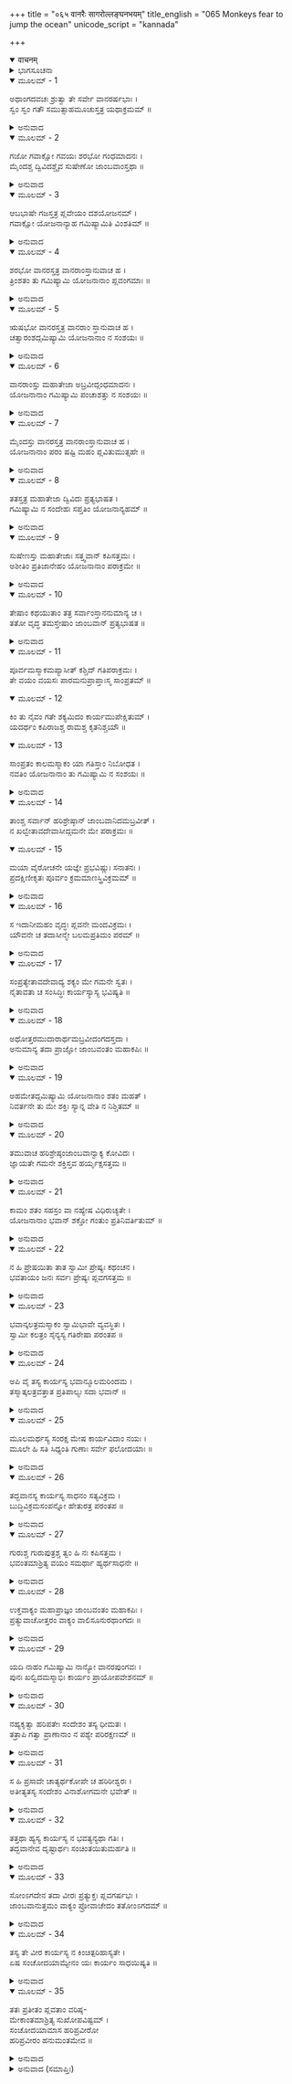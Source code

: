 +++
title = "०६५ वानरैः सागरोल्लङ्घनभयम्"
title_english = "065 Monkeys fear to jump the ocean"
unicode_script = "kannada"

+++
<details open><summary>वाचनम्</summary>

<div class="audioEmbed"  caption="श्रीराम-हरिसीताराममूर्ति-घनपाठिभ्यां वचनम्" src="https://archive.org/download/Ramayana-recitation-Sriram-harisItArAmamUrti-Ghanapaati-v2/Kanda_4/Kanda_4_KSK-065-Monkeys_fear_to_jump_the_ocean.mp3"></div>
</details>



<details><summary>ಭಾಗಸೂಚನಾ</summary>

ವಾನರವೀರರು ಹಾರುವ ವಿಷಯದಲ್ಲಿ ತಮಗಿರುವ ಶಕ್ತಿಯನ್ನು ವಿವರಿಸಿ ಹೇಳಿದುದು, ಅಂಗದ ಜಾಂಬವಂತರ ಸಂಭಾಷಣೆ, ಜಾಂಬವಂತನು ಸಮುದ್ರೋಲ್ಲಂಘನೆಗೆ ಹನುಮಂತನನ್ನು ಹುರಿದುಂಬಿಸಲು ಅವನ ಬಳಿಗೆ ಹೋದುದು
</details>

<details open><summary>ಮೂಲಮ್ - 1</summary>

ಅಥಾಂಗದವಚಃ ಶ್ರುತ್ವಾ ತೇ ಸರ್ವೇ ವಾನರರ್ಷಭಾಃ ।  
ಸ್ವಂ ಸ್ವಂ ಗತೌ ಸಮುತ್ಸಾಹಮೂಚುಸ್ತತ್ರ ಯಥಾಕ್ರಮಮ್ ॥
</details>

<details><summary>ಅನುವಾದ</summary>

ಅಂಗದನ ಮಾತನ್ನು ಕೇಳಿ ಆ ಶ್ರೇಷ್ಠ ವಾನರರೆಲ್ಲರೂ ತಮ್ಮ-ತಮ್ಮ ಹಾರುವ ಸಾಮರ್ಥ್ಯವನ್ನು ಉತ್ಸಾಹದೊಂದಿಗೆ ಯಥಾನುಕ್ರಮವಾಗಿ ಹೇಳಿದರು.॥1॥
</details>

<details open><summary>ಮೂಲಮ್ - 2</summary>

ಗಜೋ ಗವಾಕ್ಷೋ ಗವಯಃ ಶರಭೋ ಗಂಧಮಾದನಃ ।  
ಮೈಂದಶ್ಚ ದ್ವಿವಿದಶ್ಚೈವ ಸುಷೇಣೋ ಜಾಂಬವಾಂಸ್ತಥಾ ॥
</details>

<details><summary>ಅನುವಾದ</summary>

ಅಲ್ಲಿ ನೆರೆದಿದ್ದ ಗಜ, ಗವಯ, ಗವಾಕ್ಷ, ಶರಭ, ಗಂಧಮಾದನ, ಮೈದ, ದ್ವಿವಿದ, ಸುಷೇಣ, ಜಾಂಬವಂತರೇ ಮುಂತಾದ ಕಪಿಶ್ರೇಷ್ಠರು ತಮಗಿರುವ ಸಾಮರ್ಥ್ಯವನ್ನು ಹೇಳಿಕೊಂಡರು.॥2॥
</details>

<details open><summary>ಮೂಲಮ್ - 3</summary>

ಆಬಭಾಷೇ ಗಜಸ್ತತ್ರ ಪ್ಲವೇಯಂ ದಶಯೋಜನಮ್ ।  
ಗವಾಕ್ಷೋ ಯೋಜನಾನ್ಯಾಹ ಗಮಿಷ್ಯಾಮಿತಿ ವಿಂಶತಿಮ್ ॥
</details>

<details><summary>ಅನುವಾದ</summary>

ಇವರಲ್ಲಿ ಗಜನು ಹೇಳಿದನು - ನಾನು ಹತ್ತು ಯೋಜನಗಳಷ್ಟು ದೂರ ಹಾರಬಲ್ಲೆನು. ಗವಾಕ್ಷನು - ನಾನು ಇಪ್ಪತ್ತು ಯೋಜನಗಳಷ್ಟು ದೂರ ಹಾರಬಲ್ಲೆ ಎಂದನು.॥3॥
</details>

<details open><summary>ಮೂಲಮ್ - 4</summary>

ಶರಭೋ ವಾನರಸ್ತತ್ರ ವಾನರಾಂಸ್ತಾನುವಾಚ ಹ ।  
ತ್ರಿಂಶತಂ ತು ಗಮಿಷ್ಯಾಮಿ ಯೋಜನಾನಾಂ ಪ್ಲವಂಗಮಾಃ ॥
</details>

<details><summary>ಅನುವಾದ</summary>

ಇದಾದ ಬಳಿಕ ಅಲ್ಲಿ ಶರಭ ಎಂಬ ವಾನರನು ಆ ಕಪಿವರರಲ್ಲಿ- ವಾನರರೇ! ನಾನು ಮೂವತ್ತು ಯೋಜನದವರೆಗೆ ಒಮ್ಮೆಗೆ ಹಾರಬಲ್ಲೆನು ಎಂದು ಹೇಳಿದನು.॥4॥
</details>

<details open><summary>ಮೂಲಮ್ - 5</summary>

ಋಷಭೋ ವಾನರಸ್ತತ್ರ ವಾನರಾಂ ಸ್ತಾನುವಾಚ ಹ ।  
ಚತ್ವಾರಂಶದ್ಗಮಿಷ್ಯಾಮಿ ಯೋಜನಾನಾಂ ನ ಸಂಶಯಃ ॥
</details>

<details><summary>ಅನುವಾದ</summary>

ಬಳಿಕ ಕಪಿವರ ಋಷಭನು ಆ ವಾನರರಲ್ಲಿ - ನಾನು ನಲವನತ್ತು ಯೋಜನ ಹೋಗಬಲ್ಲೆ, ಇದರಲ್ಲಿ ಸಂಶಯವಿಲ್ಲ ಎಂದು ಹೇಳಿದನು.॥5॥
</details>

<details open><summary>ಮೂಲಮ್ - 6</summary>

ವಾನರಾಂಸ್ತು ಮಹಾತೇಜಾ ಅಬ್ರವೀದ್ಗಂಧಮಾದನಃ ।  
ಯೋಜನಾನಾಂ ಗಮಿಷ್ಯಾಮಿ ಪಂಚಾಶತ್ತು ನ ಸಂಶಯಃ ॥
</details>

<details><summary>ಅನುವಾದ</summary>

ಆಗ ಮಹಾತೇಜಸ್ವೀ ಗಂಧಮಾದನನು ಆ ವಾನರರಲ್ಲಿ ಹೇಳಿದನು - ನಾನು ಐವತ್ತು ಯೋಜನದ ದೂರವನ್ನು ಒಮ್ಮೆಗೆ ಹಾರಬಲ್ಲೆನು; ಇದರಲ್ಲಿ ಸಂಶಯವೇ ಇಲ್ಲ.॥6॥
</details>

<details open><summary>ಮೂಲಮ್ - 7</summary>

ಮೈಂದಸ್ತು ವಾನರಸ್ತತ್ರ  ವಾನರಾಂಸ್ತಾನುವಾಚ  ಹ ।  
ಯೋಜನಾನಾಂ ಪರಂ ಷಷ್ಟಿ ಮಹಂ ಪ್ಲವಿತುಮುತ್ಸಹೇ ॥
</details>

<details><summary>ಅನುವಾದ</summary>

ಅನಂತರ ವಾನರವೀರ ಮೈಂದನು ವಾನರರಲ್ಲಿ - ನಾನು ಅರವತ್ತುಯೋಜನ ಹಾರಿಹೋಗುವ ಉತ್ಸಾಹ ನನ್ನಲ್ಲಿ ಇದೆ ಎಂದು ಹೇಳಿದನು.॥7॥
</details>

<details open><summary>ಮೂಲಮ್ - 8</summary>

ತತಸ್ತತ್ರ ಮಹಾತೇಜಾ ದ್ವಿವಿದಃ ಪ್ರತ್ಯಭಾಷತ ।  
ಗಮಿಷ್ಯಾಮಿ ನ ಸಂದೇಹಃ ಸಪ್ತತಿಂ ಯೋಜನಾನ್ಯಹಮ್ ॥
</details>

<details><summary>ಅನುವಾದ</summary>

ಮತ್ತೆ ಮಹಾತೇಜಸ್ವೀ ದ್ವಿವಿದನು - ನಾನು ಎಪ್ಪತ್ತು ಯೋಜನದವರೆಗೆ ಹಾರಬಲ್ಲೆ, ಇದರಲ್ಲಿ ಸಂಶಯವೇ ಇಲ್ಲ ಎಂದು ಹೇಳಿದನು.॥8॥
</details>

<details open><summary>ಮೂಲಮ್ - 9</summary>

ಸುಷೇಣಸ್ತು ಮಹಾತೇಜಾಃ ಸತ್ತ್ವವಾನ್ ಕಪಿಸತ್ತಮಃ ।  
ಅಶೀತಿಂ ಪ್ರತಿಜಾನೇಹಂ ಯೋಜನಾನಾಂ ಪರಾಕ್ರಮೇ ॥
</details>

<details><summary>ಅನುವಾದ</summary>

ಬಳಿಕ ಧೈರ್ಯ ಶಾಲೀ ಕಪಿಶ್ರೇಷ್ಠ ಮಹಾತೇಜಸ್ವಿ ಸುಷೇಣನು - ನಾನು ಒಂದೇ ನೆಗೆತದಲ್ಲಿ ಎಂಭತ್ತು ಯೋಜನ ದೂರ ಹೋಗುವ ಪ್ರತಿಜ್ಞೆ ಮಾಡುತ್ತೇನೆ ಎಂದನು.॥9॥
</details>

<details open><summary>ಮೂಲಮ್ - 10</summary>

ತೇಷಾಂ ಕಥಯುತಾಂ ತತ್ರ ಸರ್ವಾಂಸ್ತಾನನುಮಾನ್ಯ ಚ ।  
ತತೋ ವೃದ್ಧ ತಮಸ್ತೇಷಾಂ ಜಾಂಬವಾನ್ ಪ್ರತ್ಯಭಾಷತ ॥
</details>

<details><summary>ಅನುವಾದ</summary>

ಈ ಪ್ರಕಾರ ಹೇಳಿದ ಎಲ್ಲ ವಾನರರನ್ನು ಸಮ್ಮಾನಿಸಿ, ಎಲ್ಲರಿಗಿಂತ ಮುದುಕನಾಗಿದ್ದ ಋಕ್ಷರಾಜ ಜಾಂಬವಂತನು ಹೇಳಿದನು.॥10॥
</details>

<details open><summary>ಮೂಲಮ್ - 11</summary>

ಪೂರ್ವಮಸ್ಮಾಕಮಪ್ಯಾಸೀತ್ ಕಶ್ಚಿದ್ ಗತಿಪರಾಕ್ರಮಃ ।  
ತೇ ವಯಂ ವಯಸಃ ಪಾರಮನುಪ್ರಾಪ್ತಾಃಸ್ಮ ಸಾಂಪ್ರತಮ್ ॥
</details>

<details open><summary>ಮೂಲಮ್ - 12</summary>

ಕಿಂ ತು ನೈವಂ ಗತೇ ಶಕ್ಯಮಿದಂ ಕಾರ್ಯಮುಪೇಕ್ಷಿತುಮ್ ।  
ಯದರ್ಥಂ ಕಪಿರಾಜಶ್ಚ ರಾಮಶ್ಚ ಕೃತನಿಶ್ಚಯೌ ॥
</details>

<details open><summary>ಮೂಲಮ್ - 13</summary>

ಸಾಂಪ್ರತಂ ಕಾಲಮಸ್ಮಾಕಂ ಯಾ ಗತಿಸ್ತಾಂ ನಿಬೋಧತ ।  
ನವತಿಂ ಯೋಜನಾನಾಂ ತು ಗಮಿಷ್ಯಾಮಿ ನ ಸಂಶಯಃ ॥
</details>

<details><summary>ಅನುವಾದ</summary>

ಮೊದಲು ತಾರುಣ್ಯದಲ್ಲಿ ನನ್ನಲ್ಲಿ ದೂರದವರೆಗೆ ಹಾರುವ ಶಕ್ತಿ ಇತ್ತು. ಈಗ ನಾನು ಆ ವಯಸ್ಸನ್ನು ದಾಟಿದ್ದರೂ ಯಾವ ಕಾರ್ಯಕ್ಕಾಗಿ ವಾನರರಾಜ ಸುಗ್ರೀವ ಹಾಗೂ ಭಗವಾನ್ ಶ್ರೀರಾಮನು ದೃಢನಿಶ್ಚಯ ಮಾಡಿರುವರೋ, ಅದನ್ನು ನಾನು ಉಪೇಕ್ಷೆ ಮಾಡಲಾರೆನು. ಈಗ ನನ್ನಲ್ಲಿ ಇರುವ ಶಕ್ತಿಯನ್ನು ಕೇಳಿರಿ - ನಾನು ಒಂದೇ ನೆಗೆತದಲ್ಲಿ ತೊಂಭತ್ತು ಯೋಜನ ದೂರಕ್ಕೆ ಹೋಗಬಲ್ಲೆನು ಇದರಲ್ಲಿ ಸಂದೇಹವೇ ಇಲ್ಲ ಎಂದು ಹೇಳಿದನು.॥11-13॥
</details>

<details open><summary>ಮೂಲಮ್ - 14</summary>

ತಾಂಶ್ಚ ಸರ್ವಾನ್ ಹರಿಶ್ರೇಷ್ಠಾನ್ ಜಾಂಬವಾನಿದಮಬ್ರವೀತ್ ।  
ನ ಖಲ್ವೇತಾವದೇವಾಸೀದ್ಗಮನೇ ಮೇ ಪರಾಕ್ರಮಃ ॥
</details>

<details open><summary>ಮೂಲಮ್ - 15</summary>

ಮಯಾ ವೈರೋಚನೇ ಯಜ್ಞೇ ಪ್ರಭವಿಷ್ಣುಃ ಸನಾತನಃ ।  
ಪ್ರದಕ್ಷಿಣೀಕೃತಃ ಪೂರ್ವಂ ಕ್ರಮಮಾಣಸ್ತ್ರಿವಿಕ್ರಮಮ್ ॥
</details>

<details><summary>ಅನುವಾದ</summary>

ಹೀಗೆ ಹೇಳಿ ಜಾಂಬವಂತನು ಆ ಸಮಸ್ತ ವಾನರಶ್ರೇಷ್ಠರಲ್ಲಿ ಪುನಃ ಹೇಳಿದನು - ಹಿಂದಿನ ಕಾಲದಲ್ಲಿ ನನ್ನೊಳಗೆ ಇಷ್ಟೇ ದೂರ ಹೋಗುವ ಶಕ್ತಿ ಇತ್ತು ಎಂದಲ್ಲ. ಮೊದಲು ರಾಜಾ ಬಲಿಯ ಯಜ್ಞದಲ್ಲಿ ಸರ್ವವ್ಯಾಪೀ ಹಾಗೂ ಎಲ್ಲರ ಕಾರಣಭೂತ ಸನಾತನ ಭಗವಾನ್ ವಿಷ್ಣು ಮೂರು ಹೆಜ್ಜೆ ಭೂಮಿಯನ್ನು ಅಳೆಯಲು ಕಾಲು ಬೆಳೆಸಿದಾಗ ನಾನು ಅವನ ಆ ವಿರಾಟ ಸ್ವರೂಪವನ್ನು ಸ್ವಲ್ಪ ಸಮಯದಲ್ಲೇ ಪ್ರದಕ್ಷಿಣೆ ಮಾಡಿದ್ದೆ.॥14-15॥
</details>

<details open><summary>ಮೂಲಮ್ - 16</summary>

ಸ  ಇದಾನೀಮಹಂ ವೃದ್ಧಃ ಪ್ಲವನೇ ಮಂದವಿಕ್ರಮಃ ।  
ಯೌವನೇ ಚ ತದಾಸೀನ್ಮೇ ಬಲಮಪ್ರತಿಮಂ ಪರಮ್ ॥
</details>

<details><summary>ಅನುವಾದ</summary>

ಈಗಲಾದರೋ ನಾನು ಮುದುಕನಾಗಿದ್ದೇನೆ, ಆದ್ದರಿಂದ ಹಾರುವ ನನ್ನ ಶಕ್ತಿಯು ಕಡಿಮೆಯಾಗಿದೆ. ಆದರೆ ಯೌವನದಲ್ಲಿ ನನ್ನಲ್ಲಿ ಅಪ್ರತಿಮವಾದ ಬಲ ತುಂಬಿತ್ತು.॥16॥
</details>

<details open><summary>ಮೂಲಮ್ - 17</summary>

ಸಂಪ್ರತ್ಯೇತಾವದೇವಾದ್ಯ ಶಕ್ಯಂ ಮೇ ಗಮನೇ ಸ್ವತಃ ।  
ನೈತಾವತಾ ಚ ಸಂಸಿದ್ಧಿಃ ಕಾರ್ಯಸ್ಯಾಸ್ಯ ಭವಿಷ್ಯತಿ ॥
</details>

<details><summary>ಅನುವಾದ</summary>

ಇಂದು ನನ್ನಲ್ಲಿ ನಡೆಯುವಷ್ಟೇ ಶಕ್ತಿ ಇದೆ, ಆದರೆ ಇಷ್ಟೇಗತಿಯಿಂದ ಸಮುದ್ರವನ್ನು ದಾಟುವ ಈ ಸದ್ಯದ ಕಾರ್ಯವು ಸಿದ್ಧವಾಗಲಾರದು.॥17॥
</details>

<details open><summary>ಮೂಲಮ್ - 18</summary>

ಅಥೋತ್ತರಮುದಾರಾರ್ಥಮಬ್ರವೀದಂಗದಸ್ತದಾ ।  
ಅನುಮಾನ್ಯ ತದಾ ಪ್ರಾಜ್ಞೋ ಜಾಂಬವಂತಂ ಮಹಾಕಪಿಃ ॥
</details>

<details><summary>ಅನುವಾದ</summary>

ಅನಂತರ ಬುದ್ಧಿವಂತ ಮಹಾಕಪಿ ಅಂಗದನು ಆಗ ಜಾಂಬವಂತರನ್ನು ವಿಶೇಷವಾಗಿ ಆದರಿಸಿ, ಹೀಗೆ ಉದಾರತಾಪೂರ್ಣ ಮಾತನ್ನು ಹೇಳಿದನು.॥18॥
</details>

<details open><summary>ಮೂಲಮ್ - 19</summary>

ಅಹಮೇತದ್ಗಮಿಷ್ಯಾಮಿ ಯೋಜನಾನಾಂ ಶತಂ ಮಹತ್ ।  
ನಿವರ್ತನೇ ತು ಮೇ ಶಕ್ತಿಃ ಸ್ಯಾನ್ನ ವೇತಿ ನ ನಿಶ್ಚಿತಮ್ ॥
</details>

<details><summary>ಅನುವಾದ</summary>

ನಾನು ಈ ಮಹಾಸಾಗರವನ್ನು ನೂರು ಯೋಜನ ದೂರವನನ್ನು ಹಾರಿ ಹೋಗಬಲ್ಲೆ. ಆದರೆ ಅಲ್ಲಿಂದ ಮರಳಿ ಬರಲು ನನ್ನಲ್ಲಿ ಶಕ್ತಿ ಇದ್ದೀತೇ ಅಥವಾ ಇಲ್ಲವೇ ಎಂಬುದನ್ನು ನಿಶ್ಚಿತವಾಗಿ ಹೇಳಲಾಗುವುದಿಲ್ಲ.॥19॥
</details>

<details open><summary>ಮೂಲಮ್ - 20</summary>

ತಮುವಾಚ ಹರಿಶ್ರೇಷ್ಠಂಜಾಂಬವಾನ್ವಾಕ್ಯ ಕೋವಿದಃ ।  
ಜ್ಞಾಯತೇ ಗಮನೇ ಶಕ್ತಿಸ್ತವ ಹರ್ಯೃಕ್ಷಸತ್ತಮ ॥
</details>

<details><summary>ಅನುವಾದ</summary>

ಆಗ ವಾಕ್ಯಕೋವಿದನಾದ ಜಾಂಬವಂತನು ಕಪಿಶ್ರೇಷ್ಠ ಅಂಗದನಲ್ಲಿ ಹೇಳಿದನು - ಕರಡಿ ಮತ್ತು ವಾನರರಲ್ಲಿ ಶ್ರೇಷ್ಠ ಯುವರಾಜನೇ! ನಿನ್ನ ಗಮನಶಕ್ತಿಯು ನಮಗೆ ಚೆನ್ನಾಗಿ ಪರಿಚಿತವಾಗಿದೆ.॥20॥
</details>

<details open><summary>ಮೂಲಮ್ - 21</summary>

ಕಾಮಂ ಶತಂ ಸಹಸ್ರಂ ವಾ ನಹ್ಯೇಷ ವಿಧಿರುಚ್ಯತೇ ।  
ಯೋಜನಾನಾಂ ಭವಾನ್ ಶಕ್ತೋ ಗಂತುಂ ಪ್ರತಿನಿವರ್ತಿತುಮ್ ॥
</details>

<details><summary>ಅನುವಾದ</summary>

ನೀನು ಒಂದುಲಕ್ಷ ಯೋಜನದವರೆಗೆ ಹೊರಟು ಹೋದರೂ, ನೀನು ಎಲ್ಲರ ಸ್ವಾಮಿಯಾಗಿದ್ದರಿಂದ ನಿನ್ನನ್ನು ಕಳಿಸುವುದು ನಮಗೆ ಉಚಿತವಲ್ಲ. ನೀನು ಲಕ್ಷಯೋಜನ ಹೋಗಿ ಬರಲು ಸಮರ್ಥನಾಗಿರುವೆ.॥21॥
</details>

<details open><summary>ಮೂಲಮ್ - 22</summary>

ನ ಹಿ ಪ್ರೇಷಯಿತಾ ತಾತ ಸ್ವಾಮೀ ಪ್ರೇಷ್ಯಃ ಕಥಂಚನ ।  
ಭವತಾಯಂ ಜನಃ ಸರ್ವಃ ಪ್ರೇಷ್ಯಃ ಪ್ಲವಗಸತ್ತಮ ॥
</details>

<details><summary>ಅನುವಾದ</summary>

ಆದರೆ ಅಯ್ಯಾ! ವಾನರಶಿರೋಮಣಿಯೇ! ಎಲ್ಲರನ್ನು ಕಳಿಸಿಕೊಡುವ ಸ್ವಾಮಿಯಾದವನು ಯಾವ ರೀತಿಯಿಂದಲೂ ಪ್ರೇಷ್ಯ (ಆಜ್ಞಾಪಾಲಕ)ನಾಗಲಾರನು. ಇವರೆಲ್ಲರೂ ನಿನ್ನ ಸೇವಕರಾಗಿದ್ದಾರೆ, ನೀನು ಇವರಲ್ಲಿ ಯಾರನ್ನಾದರೂ ಕಳಿಸು.॥22॥
</details>

<details open><summary>ಮೂಲಮ್ - 23</summary>

ಭವಾನ್ಕಲತ್ರಮಸ್ಮಾಕಂ ಸ್ವಾಮಿಭಾವೇ ವ್ಯವಸ್ಥಿತಃ ।  
ಸ್ವಾಮೀ ಕಲತ್ರಂ ಸೈನ್ಯಸ್ಯ ಗತಿರೇಷಾ ಪರಂತಪ ॥
</details>

<details><summary>ಅನುವಾದ</summary>

ನೀನು ಸ್ತ್ರೀಯಂತೆ ರಕ್ಷಣೀಯನಾಗಿರುವೆ. (ನಾರಿಯು ಪತಿಯ ಹೃದಯದ ಸ್ವಾಮಿನಿಯಾಗಿರುವಂತೆಯೇ) ನೀನು ನಮ್ಮ ಸ್ವಾಮಿಯಾಗಿರುವೆ. ಪರಂತಪ! ಸ್ವಾಮಿಯು ಸೇವೆಗಾಗಿ ಕಲತ್ರ (ಸ್ತ್ರೀ)ದಂತೆ ಸಂರಕ್ಷಣೀಯನಾಗುತ್ತಾನೆ. ಇದೇ ಲೋಕದ ಮಾನ್ಯತೆ ಆಗಿದೆ.॥23॥
</details>

<details open><summary>ಮೂಲಮ್ - 24</summary>

ಅಪಿ ವೈ ತಸ್ಯ ಕಾರ್ಯಸ್ಯ ಭವಾನ್ಮೂಲಮರಿಂದಮ ।  
ತಸ್ಮಾತ್ಕಲತ್ರವತ್ತಾತ ಪ್ರತಿಪಾಲ್ಯಃ ಸದಾ ಭವಾನ್ ॥
</details>

<details><summary>ಅನುವಾದ</summary>

ಶತ್ರುದಮನ! ಅಯ್ಯಾ! ನೀನೇ ಈ ಕಾರ್ಯಕ್ಕೆ ಮೂಲನಾಗಿರುವೆ, ಆದ್ದರಿಂದ ಸದಾ ಕಲತ್ರದಂತೆ ನಿನ್ನನ್ನು ಪಾಲಿಸುವುದು ಉಚಿತವಾಗಿದೆ.॥24॥
</details>

<details open><summary>ಮೂಲಮ್ - 25</summary>

ಮೂಲಮರ್ಥಸ್ಯ ಸಂರಕ್ಷ ಮೇಷ ಕಾರ್ಯವಿದಾಂ ನಯಃ ।  
ಮೂಲೇ ಹಿ ಸತಿ ಸಿಧ್ಯಂತಿ ಗುಣಾಃ ಸರ್ವೇ ಫಲೋದಯಾಃ ॥
</details>

<details><summary>ಅನುವಾದ</summary>

ಕಾರ್ಯದ ಮೂಲವನ್ನು ರಕ್ಷಿಸಬೇಕು. ಕಾರ್ಯದ ತತ್ತ್ವವನ್ನು ತಿಳಿದಿರುವ ವಿದ್ವಾಂಸರ ನೀತಿ ಇದೇ ಆಗಿದೆ; ಏಕೆಂದರೆ ಮೂಲ (ಬೇರು) ಉಳಿದಾಗಲೇ ಎಲ್ಲ ಗುಣಗಳು ಸಲ ಸಿದ್ಧವಾಗುತ್ತವೆ.॥25॥
</details>

<details open><summary>ಮೂಲಮ್ - 26</summary>

ತದ್ಭವಾನಸ್ಯ ಕಾರ್ಯಸ್ಯ ಸಾಧನಂ ಸತ್ಯವಿಕ್ರಮ ।  
ಬುದ್ಧಿವಿಕ್ರಮಸಂಪನ್ನೋ ಹೇತುರತ್ರ ಪರಂತಪ ॥
</details>

<details><summary>ಅನುವಾದ</summary>

ಆದ್ದರಿಂದ ಶತ್ರುಪರಾಕ್ರಮಿ ಶತ್ರುದಮನ ವೀರನೇ! ನೀನೇ ಈ ಕಾರ್ಯದ ಸಾಧನ - ಬುದ್ಧಿ ಹಾಗೂ ಪರಾಕ್ರಮದಿಂದ ಸಂಪನ್ನತೆಯ ಹೇತುವಾಗಿರುವೆ.॥26॥
</details>

<details open><summary>ಮೂಲಮ್ - 27</summary>

ಗುರುಶ್ಚ ಗುರುಪುತ್ರಶ್ಚ ತ್ವಂ ಹಿ ನಃ ಕಪಿಸತ್ತಮ ।  
ಭವಂತಮಾಶ್ರಿತ್ಯ ವಯಂ ಸಮರ್ಥಾ ಹ್ಯರ್ಥಸಾಧನೇ ॥
</details>

<details><summary>ಅನುವಾದ</summary>

ಕಪಿಶ್ರೇಷ್ಠನೇ! ನೀನೇ ನಮಗೆ ಗುರು ಮತ್ತು ಗುರುಪುತ್ರನಾಗಿರುವೆ. ನಿನ್ನ ಆಶ್ರಯ ಪಡೆದೇ ನಾವೆಲ್ಲರೂ ಕಾರ್ಯಸಾಧನೆಯಲ್ಲಿ ಸಮರ್ಥರಾಗಬಲ್ಲೆವು.॥27॥
</details>

<details open><summary>ಮೂಲಮ್ - 28</summary>

ಉಕ್ತವಾಕ್ಯಂ ಮಹಾಪ್ರಾಜ್ಞಂ ಜಾಂಬವಂತಂ ಮಹಾಕಪಿಃ ।  
ಪ್ರತ್ಯುವಾಚೋತ್ತರಂ ವಾಕ್ಯಂ ವಾಲಿಸೂನುರಥಾಂಗದಃ ॥
</details>

<details><summary>ಅನುವಾದ</summary>

ಪರಮ ಬುದ್ಧಿವಂತ ಜಾಂಬವಂತನು ಹಿಂದಿನಂತೆ ಹೇಳಿದಾಗ ಮಹಾಕಪಿ ವಾಲಿಕುಮಾರ ಅಂಗದನು ಅವನಿಗೆ ಈ ಪ್ರಕಾರ ಉತ್ತರಿಸಿದನು.॥28॥
</details>

<details open><summary>ಮೂಲಮ್ - 29</summary>

ಯದಿ ನಾಹಂ ಗಮಿಷ್ಯಾಮಿ ನಾನ್ಯೋ ವಾನರಪುಂಗವಃ ।  
ಪುನಃ ಖಲ್ವಿದಮಸ್ಮಾಭಿಃ ಕಾರ್ಯಂ ಪ್ರಾಯೋಪವೇಶನಮ್ ॥
</details>

<details><summary>ಅನುವಾದ</summary>

ನಾನು ಹೋಗದಿದ್ದರೆ, ಬೇರೆ ಯಾವ ಶ್ರೇಷ್ಠ ವಾನರನೂ ಹೋಗಲು ಸಿದ್ಧನಾಗದಿದ್ದರೆ ಮತ್ತೆ ನಾವು ನಿಶ್ಚಯವಾಗಿ ಮರಣಾಂತ ಉಪವಾಸವನ್ನೇ ಮಾಡಬೇಕು.॥29॥
</details>

<details open><summary>ಮೂಲಮ್ - 30</summary>

ನಹ್ಯಕೃತ್ವಾ ಹರಿಪತೇಃ ಸಂದೇಶಂ ತಸ್ಯ ಧೀಮತಃ ।  
ತತ್ರಾಪಿ ಗತ್ವಾ ಪ್ರಾಣಾನಾಂ ನ ಪಶ್ಯೇ ಪರಿರಕ್ಷಣಮ್ ॥
</details>

<details><summary>ಅನುವಾದ</summary>

ಧೀಮಂತ ಸುಗ್ರೀವನ ಆದೇಶವನ್ನು ಪಾಲಿಸದೆ ನಾವು ಕಿಷ್ಕಿಂಧೆಗೆ ಮರಳಿ ಹೋದರೂ ನಮಗೆ ನಮ್ಮ ಪ್ರಾಣಗಳನ್ನು ರಕ್ಷಿಸಿಕೊಳ್ಳುವ ಯಾವುದೇ ಉಪಾಯ ಕಾಣುವುದಿಲ್ಲ.॥30॥
</details>

<details open><summary>ಮೂಲಮ್ - 31</summary>

ಸ ಹಿ ಪ್ರಸಾದೇ ಚಾತ್ಯರ್ಥಕೋಪೇ ಚ ಹರಿರೀಶ್ವರಃ ।  
ಅತೀತ್ಯತಸ್ಯ ಸಂದೇಶಂ ವಿನಾಶೋಗಮನೇ ಭವೇತ್ ॥
</details>

<details><summary>ಅನುವಾದ</summary>

ಅವನು ನಮ್ಮ ಮೇಲೆ ಕೃಪೆ ಮಾಡಲು ಮತ್ತು ಅತ್ಯಂತ ಕುಪಿತನಾಗಿ ನಮಗೆ ದಂಡಿಸಲು ಸಮರ್ಥನಾಗಿದ್ದಾನೆ. ಅವನ ಆಜ್ಞೆಯನ್ನು ಉಲ್ಲಂಘನೆ ಮಾಡಿ ಹೋದರೆ ನಮ್ಮ ವಿನಾಶ ಖಂಡಿತವಾಗುವುದು.॥31॥
</details>

<details open><summary>ಮೂಲಮ್ - 32</summary>

ತತ್ತಥಾ ಹ್ಯಸ್ಯ ಕಾರ್ಯಸ್ಯ ನ ಭವತ್ಯನ್ಯಥಾ ಗತಿಃ ।  
ತದ್ಭವಾನೇವ ದೃಷ್ಟಾರ್ಥಃ ಸಂಚಿಂತಯಿತುಮರ್ಹತಿ ॥
</details>

<details><summary>ಅನುವಾದ</summary>

ಆದ್ದರಿಂದ ಯಾವುದೇ ಉಪಾಯದಿಂದ ಸೀತಾ ದರ್ಶನರೂಪೀ ಕಾರ್ಯದ ಸಿದ್ಧಿಯಲ್ಲಿ ಯಾವುದೇ ತಡೆ ಉಂಟಾಗದಂತೆ ನೀವು ವಿಚಾರ ಮಾಡಿರಿ; ಏಕೆಂದರೆ ನಿಮಗೆ ಎಲ್ಲ ಮಾತುಗಳ ಅನುಭವವಿದೆ.॥32॥
</details>

<details open><summary>ಮೂಲಮ್ - 33</summary>

ಸೋಂಽಗದೇನ ತದಾ ವೀರಃ ಪ್ರತ್ಯುಕ್ತಃ ಪ್ಲವಗರ್ಷಭಃ ।  
ಜಾಂಬವಾನುತ್ತಮಂ ವಾಕ್ಯಂ ಪ್ರೋವಾಚೇದಂ ತತೋಂಽಗದಮ್ ॥
</details>

<details><summary>ಅನುವಾದ</summary>

ಆಗ ಅಂಗದನು ಹೀಗೆ ಹೇಳಿದಾಗ ವೀರವಾನರ ಶಿರೋಮಣಿ ಜಾಂಬವಂತನು ಅವನಲ್ಲಿ ಹೀಗೆ ಹೇಳಿದನು.॥33॥
</details>

<details open><summary>ಮೂಲಮ್ - 34</summary>

ತಸ್ಯ ತೇ ವೀರ ಕಾರ್ಯಸ್ಯ ನ ಕಿಂಚಿತ್ಪರಿಹಾಸ್ಯತೇ ।  
ಏಷ ಸಂಚೋದಯಾಮ್ಯೇನಂ ಯಃ ಕಾರ್ಯಂ ಸಾಧಯಿಷ್ಯತಿ ॥
</details>

<details><summary>ಅನುವಾದ</summary>

ವೀರನೇ! ನಿನ್ನ ಕಾರ್ಯದಲ್ಲಿ ಕೊಂಚವೂ ಕೊರತೆ ಬರಲಾರದು. ಈಗ ನಾನು ಈ ಕಾರ್ಯವನ್ನು ಸಿದ್ಧಪಡಿಸ ಬಲ್ಲ ವೀರನನ್ನು ಪ್ರೇರೇಪಿಸುತ್ತಿರುವೆನು.॥34॥
</details>

<details open><summary>ಮೂಲಮ್ - 35</summary>

ತತಃ ಪ್ರತೀತಂ ಪ್ಲವತಾಂ ವರಿಷ್ಠ-  
ಮೇಕಾಂತಮಾಶ್ರಿತ್ಯ ಸುಖೋಪವಿಷ್ಟಮ್ ।  
ಸಂಚೋದಯಾಮಾಸ ಹರಿಪ್ರವೀರೋ  
ಹರಿಪ್ರವೀರಂ ಹನುಮಂತಮೇವ ॥
</details>

<details><summary>ಅನುವಾದ</summary>

ಹೀಗೆ ಹೇಳಿ ವಾನರರ ಮತ್ತು ಕರಡಿಗಳ ವೀರ ಯೂಥಪತಿ ಜಾಂಬವಂತನು ಏಕಾಂತದಲ್ಲಿ ಹೋಗಿ ಆನಂದದಿಂದ ಕುಳಿತಿರುವ ವಾನರ ಸೇನೆಯ ಶ್ರೇಷ್ಠ ವೀರ ಹನುಮಂತನನ್ನು ಪ್ರೇರೇಪಿಸಿದನು. ಅವನಿಗೆ ಯಾವ ಮಾತಿನ ಚಿಂತೆಯೂ ಇರಲಿಲ್ಲ. ಅವನು ದೂರದವರೆಗೆ ಹಾರುವುದರಲ್ಲಿ ಎಲ್ಲರಿಗಿಂತ ಶ್ರೇಷ್ಠನಾಗಿದ್ದನು.॥35॥
</details>

<details><summary>ಅನುವಾದ (ಸಮಾಪ್ತಿಃ)</summary>

ಶ್ರೀ ವಾಲ್ಮೀಕಿವಿರಚಿತ ಆರ್ಷರಾಮಾಯಣ ಆದಿಕಾವ್ಯದ ಕಿಷ್ಕಿಂಧಾಕಾಂಡದ ಅರವತ್ತೈದನೆಯ ಸರ್ಗ ಸಂಪೂರ್ಣವಾಯಿತು.॥65॥
</details>

